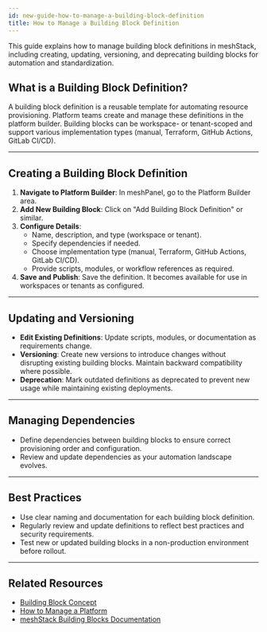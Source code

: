 ```yaml
---
id: new-guide-how-to-manage-a-building-block-definition
title: How to Manage a Building Block Definition
---
```


This guide explains how to manage building block definitions in meshStack, including creating, updating, versioning, and deprecating building blocks for automation and standardization.

## What is a Building Block Definition?
A building block definition is a reusable template for automating resource provisioning. Platform teams create and manage these definitions in the platform builder. Building blocks can be workspace- or tenant-scoped and support various implementation types (manual, Terraform, GitHub Actions, GitLab CI/CD).

---

## Creating a Building Block Definition
1. **Navigate to Platform Builder**: In meshPanel, go to the Platform Builder area.
2. **Add New Building Block**: Click on "Add Building Block Definition" or similar.
3. **Configure Details**:
   - Name, description, and type (workspace or tenant).
   - Specify dependencies if needed.
   - Choose implementation type (manual, Terraform, GitHub Actions, GitLab CI/CD).
   - Provide scripts, modules, or workflow references as required.
4. **Save and Publish**: Save the definition. It becomes available for use in workspaces or tenants as configured.

---

## Updating and Versioning
- **Edit Existing Definitions**: Update scripts, modules, or documentation as requirements change.
- **Versioning**: Create new versions to introduce changes without disrupting existing building blocks. Maintain backward compatibility where possible.
- **Deprecation**: Mark outdated definitions as deprecated to prevent new usage while maintaining existing deployments.

---

## Managing Dependencies
- Define dependencies between building blocks to ensure correct provisioning order and configuration.
- Review and update dependencies as your automation landscape evolves.

---

## Best Practices
- Use clear naming and documentation for each building block definition.
- Regularly review and update definitions to reflect best practices and security requirements.
- Test new or updated building blocks in a non-production environment before rollout.

---

## Related Resources
- [Building Block Concept](./new-concept-buildingblock.md)
- [How to Manage a Platform](./new-guide-how-to-manage-a-platform.md)
- [meshStack Building Blocks Documentation](../administration.building-blocks.md)

